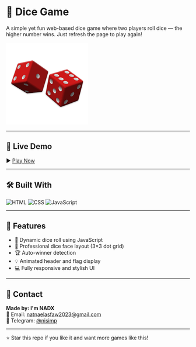 # 🎲 Dice Game

A simple yet fun web-based dice game where two players roll dice — the higher number wins. Just refresh the page to play again!

![Dice Game Screenshot](https://github.com/Natthy2023/browser-game-jam/blob/3e75ebbd206c7de45e99fbc011411314f5cb063e/DiceGame/img.png)

---

## 🚀 Live Demo  
▶️ [Play Now](https://nadxgames.netlify.app/dicegame/)

---

## 🛠️ Built With  
![HTML](https://img.shields.io/badge/HTML-5-E34F26?style=for-the-badge&logo=html5&logoColor=white)
![CSS](https://img.shields.io/badge/CSS-3-1572B6?style=for-the-badge&logo=css3&logoColor=white)
![JavaScript](https://img.shields.io/badge/JavaScript-ES6-F7DF1E?style=for-the-badge&logo=javascript&logoColor=black)

---

## 📂 Features

- 🎲 Dynamic dice roll using JavaScript
- 👀 Professional dice face layout (3×3 dot grid)
- 🏆 Auto-winner detection
- 💡 Animated header and flag display
- 💻 Fully responsive and stylish UI

---

## 📩 Contact  
**Made by: I'm NADX**  
📧 Email: [natnaelasfaw2023@gmail.com](mailto:natnaelasfaw2023@gmail.com)  
💬 Telegram: [@nisimp](https://t.me/nisimp)

---

⭐ Star this repo if you like it and want more games like this!
